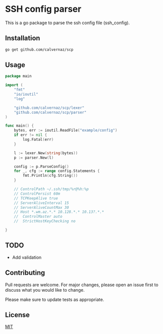 # SSH config parser

This is a go package to parse the ssh config file (ssh_config).

## Installation

```bash
go get github.com/calvernaz/scp
```

## Usage
[embedmd]:# (example/example.go)
```go
package main

import (
	"fmt"
	"io/ioutil"
	"log"

	"github.com/calvernaz/scp/lexer"
	"github.com/calvernaz/scp/parser"
)

func main() {
	bytes, err := ioutil.ReadFile("example/config")
	if err != nil {
		log.Fatal(err)
	}

	l := lexer.New(string(bytes))
	p := parser.New(l)

	config := p.ParseConfig()
	for _, cfg := range config.Statements {
		fmt.Println(cfg.String())
	}

	// ControlPath ~/.ssh/tmp/%r@%h:%p
	// ControlPersist 60m
	// TCPKeepAlive true
	// ServerAliveInterval 15
	// ServerAliveCountMax 30
	// Host *.wm.az.*.* 10.128.*.* 10.13?.*.*
	//  ControlMaster auto
	//  StrictHostKeyChecking no

}
```
## TODO

- Add validation

## Contributing
Pull requests are welcome. For major changes, please open an issue first to discuss what you would like to change.

Please make sure to update tests as appropriate.

## License
[MIT](https://choosealicense.com/licenses/mit/)
